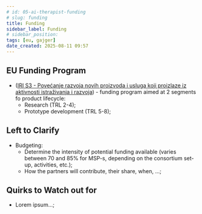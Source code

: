 ```yaml
---
# id: 05-ai-therapist-funding
# slug: funding
title: Funding
sidebar_label: Funding
# sidebar_position:
tags: [eu, gajger]
date_created: 2025-08-11 09:57
---
```

## EU Funding Program

- ([IRI S3 - Povećanje razvoja novih proizvoda i usluga koji proizlaze iz aktivnosti istraživanja i razvoja](https://eufondovi.gov.hr/poziv/?id=23d4b78c-ac5a-480b-908e-362f39fe8992)) - funding program aimed at 2 segments fo product lifecycle:
	- Research (TRL 2-4);
	- Prototype development (TRL 5-8);

## Left to Clarify

- Budgeting:
	- Determine the intensity of potential funding available (varies between 70 and 85% for MSP-s, depending on the consortium set-up, activities, etc.);
	- How the partners will contribute, their share, when, ...;

## Quirks to Watch out for

- Lorem ipsum...;